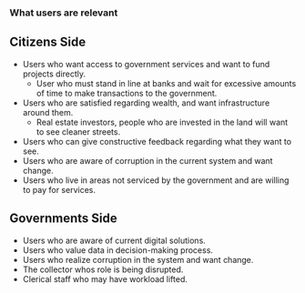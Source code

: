### What users are relevant

## Citizens Side
- Users who want access to government services and want to fund projects directly.
    - User who must stand in line at banks and wait for excessive amounts of time to make transactions to the government. 
- Users who are satisfied regarding wealth, and want infrastructure around them.
    - Real estate investors, people who are invested in the land will want to see cleaner streets.
- Users who can give constructive feedback regarding what they want to see.
- Users who are aware of corruption in the current system and want change.
- Users who live in areas not serviced by the government and are willing to pay for services. 

## Governments Side
- Users who are aware of current digital solutions.
- Users who value data in decision-making process.
- Users who realize corruption in the system and want change.
- The collector whos role is being disrupted.
- Clerical staff who may have workload lifted. 
